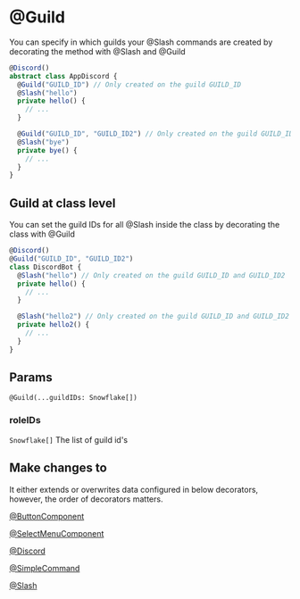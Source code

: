 # @Guild

You can specify in which guilds your @Slash commands are created by decorating the method with @Slash and @Guild

```ts
@Discord()
abstract class AppDiscord {
  @Guild("GUILD_ID") // Only created on the guild GUILD_ID
  @Slash("hello")
  private hello() {
    // ...
  }

  @Guild("GUILD_ID", "GUILD_ID2") // Only created on the guild GUILD_ID and GUILD_ID2
  @Slash("bye")
  private bye() {
    // ...
  }
}
```

## Guild at class level

You can set the guild IDs for all @Slash inside the class by decorating the class with @Guild

```ts
@Discord()
@Guild("GUILD_ID", "GUILD_ID2")
class DiscordBot {
  @Slash("hello") // Only created on the guild GUILD_ID and GUILD_ID2
  private hello() {
    // ...
  }

  @Slash("hello2") // Only created on the guild GUILD_ID and GUILD_ID2
  private hello2() {
    // ...
  }
}
```

## Params

`@Guild(...guildIDs: Snowflake[])`

### roleIDs

`Snowflake[]`
The list of guild id's

## Make changes to

It either extends or overwrites data configured in below decorators, however, the order of decorators matters.

[@ButtonComponent](/docs/decorators/buttoncomponent)

[@SelectMenuComponent](/docs/decorators/selectmenucomponent)

[@Discord](/docs/decorators/discord)

[@SimpleCommand](/docs/decorators/simeplcommand)

[@Slash](/docs/decorators/slash)
